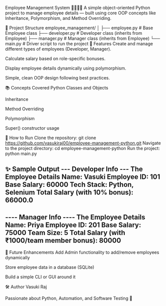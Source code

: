 Employee Management System 🧑‍💼👩‍💼
A simple object-oriented Python project to manage employee details — built using core OOP concepts like Inheritance, Polymorphism, and Method Overriding.

📂 Project Structure
employee_management/
│
├── employee.py     # Base Employee class
├── developer.py    # Developer class (inherits from Employee)
├── manager.py      # Manager class (inherits from Employee)
└── main.py         # Driver script to run the project
🚀 Features
Create and manage different types of employees (Developer, Manager).

Calculate salary based on role-specific bonuses.

Display employee details dynamically using polymorphism.

Simple, clean OOP design following best practices.

📚 Concepts Covered
Python Classes and Objects

Inheritance

Method Overriding

Polymorphism

Super() constructor usage

🔧 How to Run
Clone the repository:
git clone https://github.com/vasukiraj00/employee-management-python.git
Navigate to the project directory:
cd employee-management-python
Run the project:
python main.py

✨ Sample Output
--- Developer Info ---
The Employee Details 
Name: Vasuki
Employee ID: 101
Base Salary: 60000
Tech Stack: Python, Selenium
Total Salary (with 10% bonus): 66000.0
----------------------------------------
---- Manager Info ----
The Employee Details 
Name: Priya
Employee ID: 201
Base Salary: 75000
Team Size: 5
Total Salary (with ₹1000/team member bonus): 80000
----------------------------------------
🙌 Future Enhancements
Add Admin functionality to add/remove employees dynamically

Store employee data in a database (SQLite)

Build a simple CLI or GUI around it

🛠️ Author
Vasuki Raj

Passionate about Python, Automation, and Software Testing 🚀

